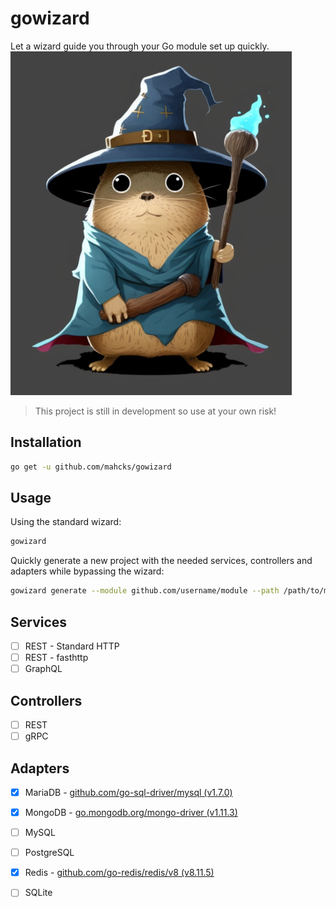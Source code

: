 # gowizard
Let a wizard guide you through your Go module set up quickly.
![Gopher Wizard](wizard.png)

> This project is still in development so use at your own risk!

## Installation
```bash
go get -u github.com/mahcks/gowizard
```

## Usage
Using the standard wizard:
```bash
gowizard
```

Quickly generate a new project with the needed services, controllers and adapters while bypassing the wizard:
```bash
gowizard generate --module github.com/username/module --path /path/to/module --mariadb --redis
```

## Services
- [ ] REST - Standard HTTP
- [ ] REST - fasthttp
- [ ] GraphQL

## Controllers
- [ ] REST
- [ ] gRPC

## Adapters
- [x] MariaDB - [github.com/go-sql-driver/mysql (v1.7.0)](https://github.com/go-sql-driver/mysql)
- [x] MongoDB - [go.mongodb.org/mongo-driver (v1.11.3)](https://github.com/mongodb/mongo-go-driver)
- [ ] MySQL
- [ ] PostgreSQL
- [x] Redis - [github.com/go-redis/redis/v8 (v8.11.5)](github.com/go-redis/redis/v8)
- [ ] SQLite

